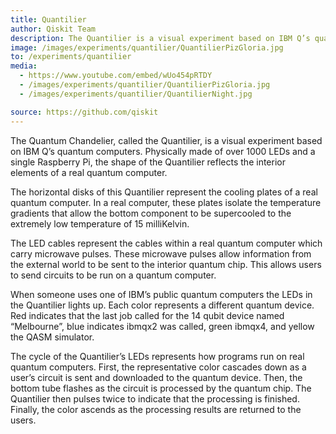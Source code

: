```yaml
---
title: Quantilier
author: Qiskit Team
description: The Quantilier is a visual experiment based on IBM Q’s quantum computers. Physically made of over 1000 LEDs and a Raspberry Pi, the shape of the Quantilier reflects the interior elements of a real quantum computer.
image: /images/experiments/quantilier/QuantilierPizGloria.jpg
to: /experiments/quantilier
media:
  - https://www.youtube.com/embed/wUo454pRTDY
  - /images/experiments/quantilier/QuantilierPizGloria.jpg
  - /images/experiments/quantilier/QuantilierNight.jpg

source: https://github.com/qiskit
---
```

The Quantum Chandelier, called the Quantilier, is a visual experiment based on IBM Q’s quantum computers. Physically made of over 1000 LEDs and a single Raspberry Pi, the shape of the Quantilier reflects the interior elements of a real quantum computer.

The horizontal disks of this Quantilier represent the cooling plates of a real quantum computer. In a real computer, these plates isolate the temperature gradients that allow the bottom component to be supercooled to the extremely low temperature of 15 milliKelvin.

The LED cables represent the cables within a real quantum computer which carry microwave pulses. These microwave pulses allow information from the external world to be sent to the interior quantum chip. This allows users to send circuits to be run on a quantum computer.

When someone uses one of IBM’s public quantum computers the LEDs in the Quantilier lights up. Each color represents a different quantum device. Red indicates that the last job called for the 14 qubit device named “Melbourne”, blue indicates ibmqx2 was called, green ibmqx4, and yellow the QASM simulator.

The cycle of the Quantilier’s LEDs represents how programs run on real quantum computers. First, the representative color cascades down as a user’s circuit is sent and downloaded to the quantum device. Then, the bottom tube flashes as the circuit is processed by the quantum chip. The Quantilier then pulses twice to indicate that the processing is finished. Finally, the color ascends as the processing results are returned to the users.
